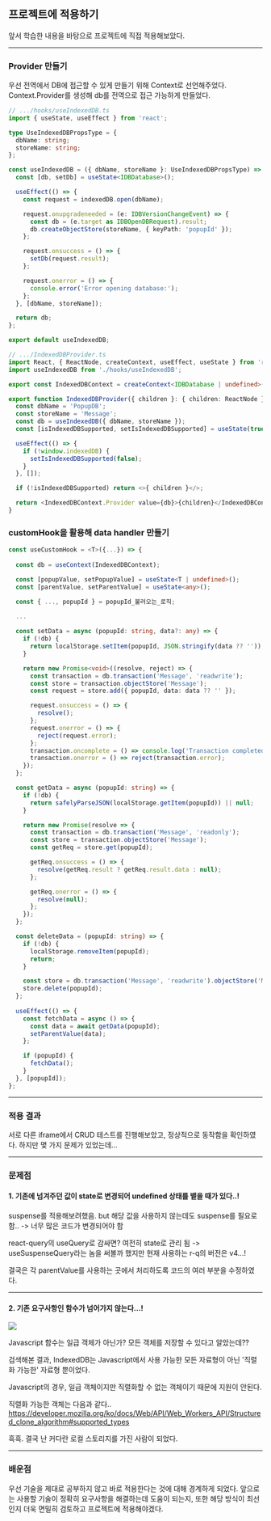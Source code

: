 ## 프로젝트에 적용하기

앞서 학습한 내용을 바탕으로 프로젝트에 직접 적용해보았다.

---

### Provider 만들기

우선 전역에서 DB에 접근할 수 있게 만들기 위해 Context로 선언해주었다.
Context.Provider를 생성해 db를 전역으로 접근 가능하게 만들었다.


```ts
// .../hooks/useIndexedDB.ts
import { useState, useEffect } from 'react';

type UseIndexedDBPropsType = {
  dbName: string;
  storeName: string;
};

const useIndexedDB = ({ dbName, storeName }: UseIndexedDBPropsType) => {
  const [db, setDb] = useState<IDBDatabase>();

  useEffect(() => {
    const request = indexedDB.open(dbName);

    request.onupgradeneeded = (e: IDBVersionChangeEvent) => {
      const db = (e.target as IDBOpenDBRequest).result;
      db.createObjectStore(storeName, { keyPath: 'popupId' });
    };

    request.onsuccess = () => {
      setDb(request.result);
    };

    request.onerror = () => {
      console.error('Error opening database:');
    };
  }, [dbName, storeName]);

  return db;
};

export default useIndexedDB;

```

```ts
// .../IndexedDBProvider.ts
import React, { ReactNode, createContext, useEffect, useState } from 'react';
import useIndexedDB from './hooks/useIndexedDB';

export const IndexedDBContext = createContext<IDBDatabase | undefined>(undefined);

export function IndexedDBProvider({ children }: { children: ReactNode }) {
  const dbName = 'PopupDB';
  const storeName = 'Message';
  const db = useIndexedDB({ dbName, storeName });
  const [isIndexedDBSupported, setIsIndexedDBSupported] = useState(true);

  useEffect(() => {
    if (!window.indexedDB) {
      setIsIndexedDBSupported(false);
    }
  }, []);

  if (!isIndexedDBSupported) return <>{ children }</>;

  return <IndexedDBContext.Provider value={db}>{children}</IndexedDBContext.Provider>;
}

```

### customHook을 활용해 data handler 만들기
```ts
const useCustomHook = <T>({...}) => {
  
  const db = useContext(IndexedDBContext);

  const [popupValue, setPopupValue] = useState<T | undefined>();
  const [parentValue, setParentValue] = useState<any>();

  const { ..., popupId } = popupId_불러오는_로직;

  ...
  
  const setData = async (popupId: string, data?: any) => {
    if (!db) {
      return localStorage.setItem(popupId, JSON.stringify(data ?? ''));
    }

    return new Promise<void>((resolve, reject) => {
      const transaction = db.transaction('Message', 'readwrite');
      const store = transaction.objectStore('Message');
      const request = store.add({ popupId, data: data ?? '' });

      request.onsuccess = () => {
        resolve();
      };
      request.onerror = () => {
        reject(request.error);
      };
      transaction.oncomplete = () => console.log('Transaction completed');
      transaction.onerror = () => reject(transaction.error);
    });
  };

  const getData = async (popupId: string) => {
    if (!db) {
      return safelyParseJSON(localStorage.getItem(popupId)) || null;
    }

    return new Promise(resolve => {
      const transaction = db.transaction('Message', 'readonly');
      const store = transaction.objectStore('Message');
      const getReq = store.get(popupId);

      getReq.onsuccess = () => {
        resolve(getReq.result ? getReq.result.data : null);
      };

      getReq.onerror = () => {
        resolve(null);
      };
    });
  };

  const deleteData = (popupId: string) => {
    if (!db) {
      localStorage.removeItem(popupId);
      return;
    }

    const store = db.transaction('Message', 'readwrite').objectStore('Message');
    store.delete(popupId);
  };
  
  useEffect(() => {
    const fetchData = async () => {
      const data = await getData(popupId);
      setParentValue(data);
    };

    if (popupId) {
      fetchData();
    }
  }, [popupId]);  
};
```
---

### 적용 결과
서로 다른 iframe에서 CRUD 테스트를 진행해보았고, 정상적으로 동작함을 확인하였다. 하지만 몇 가지 문제가 있었는데...

---

### 문제점
#### 1. 기존에 넘겨주던 값이 state로 변경되어 undefined 상태를 뱉을 때가 있다..!

suspense를 적용해보려했음. but 해당 값을 사용하지 않는데도 suspense를 필요로 함.. -> 너무 많은 코드가 변경되어야 함

react-query의 useQuery로 감싸면? 여전히 state로 관리 됨 -> useSuspenseQuery라는 놈을 써볼까 했지만 현재 사용하는 r-q의 버전은 v4...!

결국은 각 parentValue를 사용하는 곳에서 처리하도록 코드의 여러 부분을 수정하였다.

---

#### 2. 기존 요구사항인 함수가 넘어가지 않는다...!
![](https://velog.velcdn.com/images/hayou/post/fa1f703f-5b0d-4521-abb4-422f7ff521fc/image.png)

Javascript 함수는 일급 객체가 아닌가? 모든 객체를 저장할 수 있다고 알았는데??

검색해본 결과, IndexedDB는 Javascript에서 사용 가능한 모든 자료형이 아닌 '직렬화 가능한' 자료형 뿐이었다.

Javascript의 경우, 일급 객체이지만 직렬화할 수 없는 객체이기 때문에 지원이 안된다.

직렬화 가능한 객체는 다음과 같다..
https://developer.mozilla.org/ko/docs/Web/API/Web_Workers_API/Structured_clone_algorithm#supported_types

흑흑. 결국 난 커다란 로컬 스토리지를 가진 사람이 되었다.

---

### 배운점

우선 기술을 제대로 공부하지 않고 바로 적용한다는 것에 대해 경계하게 되었다. 
앞으로는 사용할 기술이 정확히 요구사항을 해결하는데 도움이 되는지, 또한 해당 방식이 최선인지 더욱 면밀히 검토하고 프로젝트에 적용해야겠다.